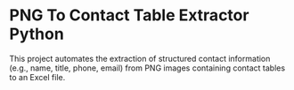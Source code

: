 # PNG To Contact Table Extractor Python
This project automates the extraction of structured contact information (e.g., name, title, phone, email) from PNG images containing contact tables to an Excel file.
